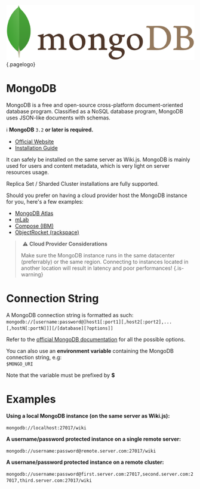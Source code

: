 <!-- TITLE: Database -->
<!-- SUBTITLE: How to configure MongoDB with Wiki.js -->
![Mongodb](/uploads/page-icons/mongodb.png "Mongodb"){.pagelogo}

# MongoDB
MongoDB is a free and open-source cross-platform document-oriented database program. Classified as a NoSQL database program, MongoDB uses JSON-like documents with schemas.

:information_source: **MongoDB** `3.2` **or later is required.**

- [Official Website](https://www.mongodb.com/)
- [Installation Guide](https://docs.mongodb.com/manual/administration/install-community/)

It can safely be installed on the same server as Wiki.js. MongoDB is mainly used for users and content metadata, which is very light on server resources usage.

Replica Set / Sharded Cluster installations are fully supported.

Should you prefer on having a cloud provider host the MongoDB instance for you, here's a few examples:

- [MongoDB Atlas](https://www.mongodb.com/cloud/atlas)
- [mLab](https://mlab.com/)
- [Compose (IBM)](https://www.compose.com/mongodb)
- [ObjectRocket (rackspace)](http://objectrocket.com/mongodb/)

> :warning: **Cloud Provider Considerations**
>
> Make sure the MongoDB instance runs in the same datacenter (preferrably) or the same region. Connecting to instances located in another location will result in latency and poor performances!
{.is-warning}

# Connection String
A MongoDB connection string is formatted as such:  
`mongodb://[username:password@]host1[:port1][,host2[:port2],...[,hostN[:portN]]][/[database][?options]]`

Refer to the [official MongoDB documentation](https://docs.mongodb.com/manual/reference/connection-string/) for all the possible options.

You can also use an **environment variable** containing the MongoDB connection string, e.g:  
`$MONGO_URI`

Note that the variable must be prefixed by **$**

# Examples
**Using a local MongoDB instance (on the same server as Wiki.js):**

`mongodb://localhost:27017/wiki`

**A username/password protected instance on a single remote server:**

`mongodb://username:password@remote.server.com:27017/wiki`

**A usernane/password protected instance on a remote cluster:**

`mongodb://username:password@first.server.com:27017,second.server.com:27017,third.server.com:27017/wiki`